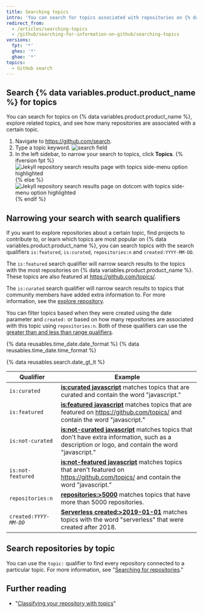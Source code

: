 ```yaml
---
title: Searching topics
intro: 'You can search for topics associated with repositories on {% data variables.product.product_name %}.'
redirect_from:
  - /articles/searching-topics
  - /github/searching-for-information-on-github/searching-topics
versions:
  fpt: '*'
  ghes: '*'
  ghae: '*'
topics:
  - GitHub search
---
```

## Search {% data variables.product.product_name %} for topics

You can search for topics on {% data variables.product.product_name %}, explore related topics, and see how many repositories are associated with a certain topic.

1. Navigate to https://github.com/search.
2. Type a topic keyword.
  ![search field](/assets/images/help/search/search-field.png)
3. In the left sidebar, to narrow your search to topics, click **Topics**.
{% ifversion fpt %}
  ![Jekyll repository search results page with topics side-menu option highlighted](/assets/images/help/search/topic-left-side-navigation-dotcom.png){% else %}
  ![Jekyll repository search results page on dotcom with topics side-menu option highlighted](/assets/images/help/search/topic-left-side-navigation.png){% endif %}

## Narrowing your search with search qualifiers

If you want to explore repositories about a certain topic, find projects to contribute to, or learn which topics are most popular on {% data variables.product.product_name %}, you can search topics with the search qualifiers `is:featured`, `is:curated`, `repositories:n` and `created:YYYY-MM-DD`.

The `is:featured` search qualifier will narrow search results to the topics with the most repositories on {% data variables.product.product_name %}. These topics are also featured at https://github.com/topics/.

The `is:curated` search qualifier will narrow search results to topics that community members have added extra information to. For more information, see the [explore repository](https://github.com/github/explore).

You can filter topics based when they were created using the date parameter and `created:` or based on how many repositories are associated with this topic using `repositories:n`. Both of these qualifiers can use the [greater than and less than range qualifiers](/articles/understanding-the-search-syntax).

{% data reusables.time_date.date_format %} {% data reusables.time_date.time_format %}

{% data reusables.search.date_gt_lt %}

| Qualifier  | Example |
| ------------- | -------------
| `is:curated`| [**is:curated javascript**](https://github.com/search?utf8=%E2%9C%93&q=javascript+is%3Acurated&type=Topics) matches topics that are curated and contain the word "javascript."
| `is:featured` | [**is:featured javascript**](https://github.com/search?utf8=%E2%9C%93&q=javascript+is%3Afeatured&type=Topics) matches topics that are featured on https://github.com/topics/ and contain the word "javascript."
|  `is:not-curated` | [**is:not-curated javascript**](https://github.com/search?utf8=%E2%9C%93&q=javascript+is%3Anot-curated&type=Topics) matches topics that don't have extra information, such as a description or logo, and contain the word "javascript."
|  `is:not-featured`| [**is:not-featured javascript**](https://github.com/search?utf8=%E2%9C%93&q=javascript+is%3Anot-featured&type=Topics) matches topics that aren't featured on https://github.com/topics/ and contain the word "javascript."
| `repositories:n` | [**repositories:&gt;5000**](https://github.com/search?q=repositories%3A%3E5000) matches topics that have more than 5000 repositories.
| <code>created:<em>YYYY-MM-DD</em></code> | [**Serverless created:&gt;2019-01-01**](https://github.com/search?q=Serverless+created%3A%3E2019-01-01&type=Topics) matches topics with the word "serverless" that were created after 2018.

## Search repositories by topic

You can use the `topic:` qualifier to find every repository connected to a particular topic. For more information, see "[Searching for repositories](/articles/searching-for-repositories/#search-by-topic)."

## Further reading
- "[Classifying your repository with topics](/articles/classifying-your-repository-with-topics)"
